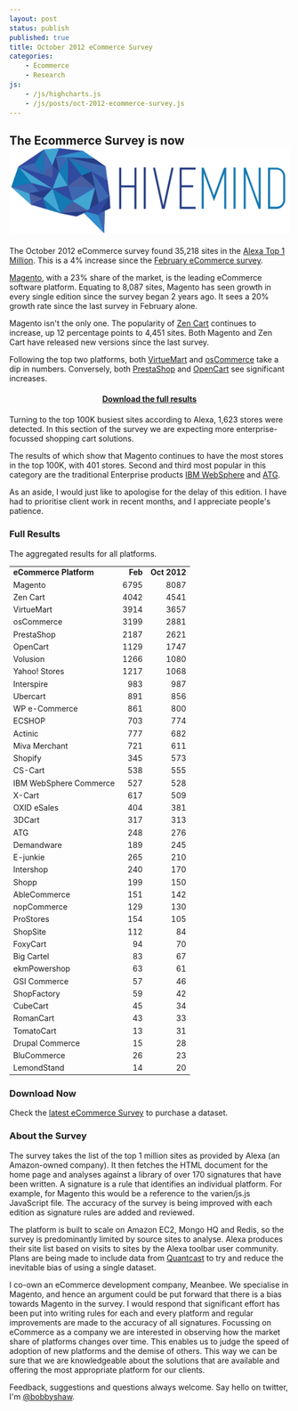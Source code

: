```yaml
---
layout: post
status: publish
published: true
title: October 2012 eCommerce Survey
categories:
    - Ecommerce
    - Research
js:
    - /js/highcharts.js
    - /js/posts/oct-2012-ecommerce-survey.js
---
```


<div class="hivemind-promo">
    <h2>The Ecommerce Survey is now <a href="https://askhivemind.com/"><img src="/img/2015/06/hivemind_logo.svg" class="hivemind_logo" /></a></h2>
</div>

The October 2012 eCommerce survey found 35,218 sites in the <a href="http://www.alexa.com/topsites">Alexa Top 1 Million</a>.  This is a 4% increase since the <a href="http://tomrobertshaw.net/2012/02/feb-2012-ecommerce-survey/">February eCommerce survey</a>.

<a href="http://www.magentocommerce.com">Magento</a>, with a 23% share of the market, is the leading eCommerce software platform.  Equating to 8,087 sites, Magento has seen growth in every single edition since the survey began 2 years ago.  It sees a 20% growth rate since the last survey in February alone.

Magento isn't the only one. The popularity of <a href="http://www.zen-cart.com/">Zen Cart</a> continues to increase, up 12 percentage points to 4,451 sites.  Both Magento and Zen Cart have released new versions since the last survey.

Following the top two platforms, both <a href="http://virtuemart.net/">VirtueMart</a> and <a href="http://www.oscommerce.com/">osCommerce</a> take a dip in numbers. Conversely, both <a href="http://www.prestashop.com/">PrestaShop</a> and <a href="http://www.opencart.com/">OpenCart</a> see significant increases.

<div id="mostPopularMillion"></div>

<div style="text-align: center; margin: 20px 0; font-weight: bold;"><p><a href="#download-now">Download the full results</a></p></div>

Turning to the top 100K busiest sites according to Alexa, 1,623 stores were detected.  In this section of the survey we are expecting more enterprise-focussed shopping cart solutions.

The results of which show that Magento continues to have the most stores in the top 100K, with 401 stores.  Second and third most popular in this category are the traditional Enterprise products <a href="http://www.ibm.com/software/websphere">IBM WebSphere</a> and <a href="http://www.atg.com">ATG</a>.

<div id="mostPopularHundredThousand"></div>

As an aside, I would just like to apologise for the delay of this edition.  I have had to prioritise client work in recent months, and I appreciate people's patience.

### Full Results

The aggregated results for all platforms.

<table>
<tbody>
<tr>
<td><strong>eCommerce Platform</strong></td>
<td align="right"><strong>Feb</strong></td>
<td align="right"><strong>Oct 2012</strong></td>
</tr>
<tr>
<td>Magento</td>
<td align="right">6795</td>
<td align="right">8087</td>
</tr>
<tr>
<td>Zen Cart</td>
<td align="right">4042</td>
<td align="right">4541</td>
</tr>
<tr>
<td>VirtueMart</td>
<td align="right">3914</td>
<td align="right">3657</td>
</tr>
<tr>
<td>osCommerce</td>
<td align="right">3199</td>
<td align="right">2881</td>
</tr>
<tr>
<td>PrestaShop</td>
<td align="right">2187</td>
<td align="right">2621</td>
</tr>
<tr>
<td>OpenCart</td>
<td align="right">1129</td>
<td align="right">1747</td>
</tr>
<tr>
<td>Volusion</td>
<td align="right">1266</td>
<td align="right">1080</td>
</tr>
<tr>
<td>Yahoo! Stores</td>
<td align="right">1217</td>
<td align="right">1068</td>
</tr>

<tr>
<td>Interspire</td>
<td align="right">983</td>
<td align="right">987</td>
</tr>
<tr>
<td>Ubercart</td>
<td align="right">891</td>
<td align="right">856</td>
</tr>
<tr>
<td>WP e-Commerce</td>
<td align="right">861</td>
<td align="right">800</td>
</tr>
<tr>
<td>ECSHOP</td>
<td align="right">703</td>
<td align="right">774</td>
</tr>
<tr>
<td>Actinic</td>
<td align="right">777</td>
<td align="right">682</td>
</tr>
<tr>
<td>Miva Merchant</td>
<td align="right">721</td>
<td align="right">611</td>
</tr>
<tr>
<td>Shopify</td>
<td align="right">345</td>
<td align="right">573</td>
</tr>
<tr>
<td>CS-Cart</td>
<td align="right">538</td>
<td align="right">555</td>
</tr>
<tr>
<td>IBM WebSphere Commerce</td>
<td align="right">527</td>
<td align="right">528</td>
</tr>
<tr>
<td>X-Cart</td>
<td align="right">617</td>
<td align="right">509</td>
</tr>
<tr>
<td>OXID eSales</td>
<td align="right">404</td>
<td align="right">381</td>
</tr>
<tr>
<td>3DCart</td>
<td align="right">317</td>
<td align="right">313</td>
</tr>
<tr>
<td>ATG</td>
<td align="right">248</td>
<td align="right">276</td>
</tr>
<tr>
<td>Demandware</td>
<td align="right">189</td>
<td align="right">245</td>
</tr>
<tr>
<td>E-junkie</td>
<td align="right">265</td>
<td align="right">210</td>
</tr>
<tr>
<td>Intershop</td>
<td align="right">240</td>
<td align="right">170</td>
</tr>
<tr>
<td>Shopp</td>
<td align="right">199</td>
<td align="right">150</td>
</tr>
<tr>
<td>AbleCommerce</td>
<td align="right">151</td>
<td align="right">142</td>
</tr>
<tr>
<td>nopCommerce</td>
<td align="right">129</td>
<td align="right">130</td>
</tr>
<tr>
<td>ProStores</td>
<td align="right">154</td>
<td align="right">105</td>
</tr>
<tr>
<td>ShopSite</td>
<td align="right">112</td>
<td align="right">84</td>
</tr>
<tr>
<td>FoxyCart</td>
<td align="right">94</td>
<td align="right">70</td>
</tr>
<tr>
<td>Big Cartel</td>
<td align="right">83</td>
<td align="right">67</td>
</tr>
<tr>
<td>ekmPowershop</td>
<td align="right">63</td>
<td align="right">61</td>
</tr>
<tr>
<td>GSI Commerce</td>
<td align="right">57</td>
<td align="right">46</td>
</tr>
<tr>
<td>ShopFactory</td>
<td align="right">59</td>
<td align="right">42</td>
</tr>
<tr>
<td>CubeCart</td>
<td align="right">45</td>
<td align="right">34</td>
</tr>
<tr>
<td>RomanCart</td>
<td align="right">43</td>
<td align="right">33</td>
</tr>
<tr>
<td>TomatoCart</td>
<td align="right">13</td>
<td align="right">31</td>
</tr>
<tr>
<td>Drupal Commerce</td>
<td align="right">15</td>
<td align="right">28</td>
</tr>
<tr>
<td>BluCommerce</td>
<td align="right">26</td>
<td align="right">23</td>
</tr>

<tr>
<td>LemondStand</td>
<td align="right">14</td>
<td align="right">20</td>
</tr>

</tbody>
</table>


<h3 id="download-now">Download Now</h3>

<p>Check the <a href="http://tomrobertshaw.net/2013/03/feb-2013-ecommerce-survey/">latest eCommerce Survey</a> to purchase a dataset.</p>

### About the Survey

The survey takes the list of the top 1 million sites as provided by Alexa (an Amazon-owned company).  It then fetches the HTML document for the home page and analyses against a library of over 170 signatures that have been written.  A signature is a rule that identifies an individual platform.  For example, for Magento this would be a reference to the varien/js.js JavaScript file.  The accuracy of the survey is being improved with each edition as signature rules are added and reviewed.

The platform is built to scale on Amazon EC2, Mongo HQ and Redis, so the survey is predominantly limited by source sites to analyse.  Alexa produces their site list based on visits to sites by the Alexa toolbar user community.  Plans are being made to include data from <a href="http://www.quantcast.com/top-sites-1">Quantcast</a> to try and reduce the inevitable bias of using a single dataset.

I co-own an eCommerce development company, Meanbee.  We specialise in Magento, and hence an argument could be put forward that there is a bias towards Magento in the survey.  I would respond that significant effort has been put into writing rules for each and every platform and regular improvements are made to the accuracy of all signatures.  Focussing on eCommerce as a company we are interested in observing how the market share of platforms changes over time.  This enables us to judge the speed of adoption of new platforms and the demise of others.  This way we can be sure that we are knowledgeable about the solutions that are available and offering the most appropriate platform for our clients.

Feedback, suggestions and questions always welcome.  Say hello on twitter, I'm <a href="http://twitter.com/bobbyshaw">@bobbyshaw</a>.
